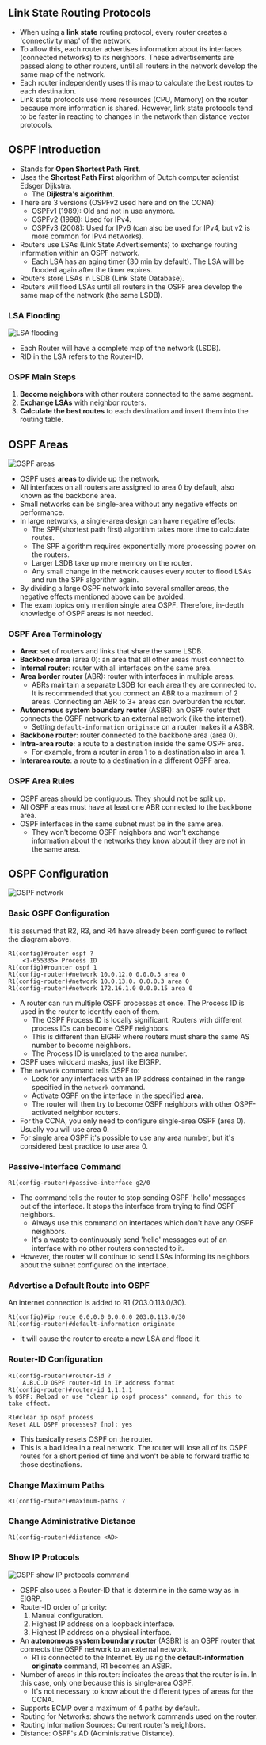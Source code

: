 ## Link State Routing Protocols
* When using a **link state** routing protocol, every router creates a 'connectivity map' of the network.
* To allow this, each router advertises information about its interfaces (connected networks) to its neighbors. These advertisements are passed along to other routers, until all routers in the network develop the same map of the network.
* Each router independently uses this map to calculate the best routes to each destination.
* Link state protocols use more resources (CPU, Memory) on the router because more information is shared. However, link state protocols tend to be faster in reacting to changes in the network than distance vector protocols.
## OSPF Introduction
* Stands for **Open Shortest Path First**.
* Uses the **Shortest Path First** algorithm of Dutch computer scientist Edsger Dijkstra.
	* The **Dijkstra's algorithm**.
* There are 3 versions (OSPFv2 used here and on the CCNA):
	* OSPFv1 (1989): Old and not in use anymore.
	* OSPFv2 (1998): Used for IPv4.
	* OSPFv3 (2008): Used for IPv6 (can also be used for IPv4, but v2 is more common for IPv4 networks).
* Routers use LSAs (Link State Advertisements) to exchange routing information within an OSPF network. 
	* Each LSA has an aging timer (30 min by default). The LSA will be flooded again after the timer expires.
* Routers store LSAs in LSDB (Link State Database).
* Routers will flood LSAs until all routers in the OSPF area develop the same map of the network (the same LSDB).
### LSA Flooding
![LSA flooding](./img2/LSA-flooding.png)
* Each Router will have a complete map of the network (LSDB).
* RID in the LSA refers to the Router-ID.
### OSPF Main Steps
1. **Become neighbors** with other routers connected to the same segment.
2. **Exchange LSAs** with neighbor routers.
3. **Calculate the best routes** to each destination and insert them into the routing table.
## OSPF Areas
![OSPF areas](./img2/OSPF-areas.png)
* OSPF uses **areas** to divide up the network.
* All interfaces on all routers are assigned to area 0 by default, also known as the backbone area.
* Small networks can be single-area without any negative effects on performance.
* In large networks, a single-area design can have negative effects:
	* The SPF(shortest path first) algorithm takes more time to calculate routes.
	* The SPF algorithm requires exponentially more processing power on the routers.
	* Larger LSDB take up more memory on the router.
	* Any small change in the network causes every router to flood LSAs and run the SPF algorithm again.
* By dividing a large OSPF network into several smaller areas, the negative effects mentioned above can be avoided.
* The exam topics only mention single area OSPF. Therefore, in-depth knowledge of OSPF areas is not needed.
### OSPF Area Terminology
* **Area**: set of routers and links that share the same LSDB.
* **Backbone area** (area 0): an area that all other areas must connect to.
* **Internal router**: router with all interfaces on the same area.
* **Area border router** (ABR): router with interfaces in multiple areas.
	* ABRs maintain a separate LSDB for each area they are connected to. It is recommended that you connect an ABR to a maximum of 2 areas. Connecting an ABR to 3+ areas can overburden the router.
* **Autonomous system boundary router**  (ASBR): an OSPF router that connects the OSPF network to an external network (like the internet).
	* Setting `default-information originate` on a router makes it a ASBR.
* **Backbone router**: router connected to the backbone area (area 0).
* **Intra-area route**: a route to a destination inside the same OSPF area.
	* For example, from a router in area 1 to a destination also in area 1.
* **Interarea route**: a route to a destination in a different OSPF area.
### OSPF Area Rules
* OSPF areas should be contiguous. They should not be split up.
* All OSPF areas must have at least one ABR connected to the backbone area.
* OSPF interfaces in the same subnet must be in the same area.
	* They won't become OSPF neighbors and won't exchange information about the networks they know about if they are not in the same area.
## OSPF Configuration
![OSPF network](./img2/OSPF-network.png)
### Basic OSPF Configuration
It is assumed that R2, R3, and R4 have already been configured to reflect the diagram above.
```
R1(config)#router ospf ?
	<1-655335> Process ID
R1(config)#rounter ospf 1
R1(config-router)#network 10.0.12.0 0.0.0.3 area 0
R1(config-router)#network 10.0.13.0. 0.0.0.3 area 0
R1(config-router)#network 172.16.1.0 0.0.0.15 area 0
```
* A router can run multiple OSPF processes at once. The Process ID is used in the router to identify each of them.
	* The OSPF Process ID is locally significant. Routers with different process IDs can become OSPF neighbors.
	* This is different than EIGRP where routers must share the same AS number to become neighbors.
	* The Process ID is unrelated to the area number.
* OSPF uses wildcard masks, just like EIGRP.
* The `network` command tells OSPF to:
	* Look for any interfaces with an IP address contained in the range specified in the `network` command.
	* Activate OSPF on the interface in the specified **area**.
	* The router will then try to become OSPF neighbors with other OSPF-activated neighbor routers.
* For the CCNA, you only need to configure single-area OSPF (area 0). Usually you will use area 0.
* For single area OSPF it's possible to use any area number, but it's considered best practice to use area 0.
### Passive-Interface Command
`R1(config-router)#passive-interface g2/0`
* The command tells the router to stop sending OSPF 'hello' messages out of the interface. It stops the interface from trying to find OSPF neighbors.
	* Always use this command on interfaces which don't have any OSPF neighbors.
	* It's a waste to continuously send 'hello' messages out of an interface with no other routers connected to it.
* However, the router will continue to send LSAs informing its neighbors about the subnet configured on the interface.
### Advertise a Default Route into OSPF
An internet connection is added to R1 (203.0.113.0/30).
```
R1(config)#ip route 0.0.0.0 0.0.0.0 203.0.113.0/30
R1(config-router)#default-information originate
```
* It will cause the router to create a new LSA and flood it.

### Router-ID Configuration
```
R1(config-router)#router-id ?
	A.B.C.D OSPF router-id in IP address format
R1(config-router)#router-id 1.1.1.1
% OSPF: Reload or use "clear ip ospf process" command, for this to take effect.

R1#clear ip ospf process
Reset ALL OSPF processes? [no]: yes
```
* This basically resets OSPF on the router.
* This is a bad idea in a real network. The router will lose all of its OSPF routes for a short period of time and won't be able to forward traffic to those destinations.
### Change Maximum Paths
`R1(config-router)#maximum-paths ?`
### Change Administrative Distance
`R1(config-router)#distance <AD>`
### Show IP Protocols
![OSPF show IP protocols command](./img2/OSPF-show-ip-protocols.png)
* OSPF also uses a Router-ID that is determine in the same way as in EIGRP.
* Router-ID order of priority:
	1. Manual configuration.
	2. Highest IP address on a loopback interface.
	3. Highest IP address on a physical interface.
* An **autonomous system boundary router**  (ASBR) is an OSPF router that connects the OSPF network to an external network.
	* R1 is connected to the Internet. By using the **default-information originate** command, R1 becomes an ASBR.
* Number of areas in this router: indicates the areas that the router is in. In this case, only one because this is single-area OSPF.
	* It's not necessary to know about the different types of areas for the CCNA.
* Supports ECMP over a maximum of 4 paths by default.
* Routing for Networks: shows the network commands used on the router.
* Routing Information Sources: Current router's neighbors.
* Distance: OSPF's AD (Administrative Distance).